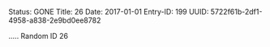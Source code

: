 Status: GONE
Title: 26
Date: 2017-01-01
Entry-ID: 199
UUID: 5722f61b-2df1-4958-a838-2e9bd0ee8782

.....
Random ID 26
